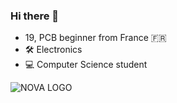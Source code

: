 ### Hi there 👋


- 19, PCB beginner from France 🇫🇷
- 🛠 Electronics 
- 💻 Computer Science student 

![NOVA LOGO](https://user-images.githubusercontent.com/64989111/127741502-17ed708b-3c38-4855-a2b2-321479386c86.jpg)


